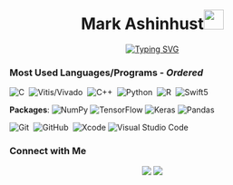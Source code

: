 <h1 align="center">Mark Ashinhust<img src="https://media.giphy.com/media/TEnXkcsHrP4YedChhA/giphy.gif" width="35"></h1>
<p align="center">
  <a href="https://git.io/typing-svg"><img src="https://readme-typing-svg.herokuapp.com?font=Fira+Code&pause=1000&color=FFAD00&center=true&width=435&lines=Embedded+Software+Developer;Computer+Engineering+Student;Neural+Network+Researcher" alt="Typing SVG" /></a>


### Most Used Languages/Programs - *Ordered*

![C](https://img.shields.io/badge/-C-05122A?style=flat&logo=C&logoColor=A8B9CC)&nbsp;
![Vitis/Vivado](https://img.shields.io/badge/-Vitis/Vivado-E01F27?logo=xilinx&logoColor=black&style=flat)&nbsp;
![C++](https://img.shields.io/badge/-C++-05122A?style=flat&logo=C%2B%2B&logoColor=00599C)&nbsp;
![Python](https://img.shields.io/badge/-Python-05122A?style=flat&logo=python)&nbsp;
![R](https://img.shields.io/badge/-R-276DC3?logo=r&logoColor=white&style=flat)&nbsp;
![Swift5](https://img.shields.io/badge/-Swift5-F05138?logo=swift&logoColor=black&style=flat)&nbsp;
  

__Packages__: 
![NumPy](https://img.shields.io/badge/numpy-%23013243.svg?style=flat&logo=numpy&logoColor=white)
![TensorFlow](https://img.shields.io/badge/TensorFlow-%23FF6F00.svg?style=flat&logo=TensorFlow&logoColor=white)
![Keras](https://img.shields.io/badge/Keras-%23D00000.svg?style=flat&logo=Keras&logoColor=white)
![Pandas](https://img.shields.io/badge/pandas-%23150458.svg?style=flat&logo=pandas&logoColor=white)


![Git](https://img.shields.io/badge/-Git-05122A?style=flat&logo=git)&nbsp;
![GitHub](https://img.shields.io/badge/-GitHub-05122A?style=flat&logo=github)&nbsp;
![Xcode](https://img.shields.io/badge/Xcode-007ACC?style=flat&logo=Xcode&logoColor=white)
![Visual Studio Code](https://img.shields.io/badge/-Visual%20Studio%20Code-05122A?style=flat&logo=visual-studio-code&logoColor=007ACC)&nbsp;


### Connect with Me

<p align="center">
<a href="https://www.linkedin.com/in/markashinhust/"><img src="https://img.shields.io/badge/-Mark%20LinkedIn-0077B5?style=flat&logo=Linkedin&logoColor=white"/></a>
<a href="mailto:ashinhust.brass@gmail.com"><img src="https://img.shields.io/badge/-ashinhust.brass@gmail.com-D14836?style=flat&logo=Gmail&logoColor=white"/></a>
